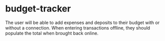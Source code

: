 # budget-tracker

The user will be able to add expenses and deposits to their budget with or without a connection. When entering transactions offline, they should populate the total when brought back online.



